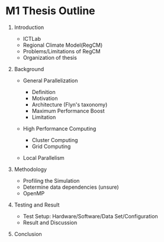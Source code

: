 # M1 Thesis Outline


1. Introduction

	* ICTLab
	* Regional Climate Model(RegCM)
	* Problems/Limitations of RegCM
	* Organization of thesis


2. Background
	
	* General Parallelization
			
		* Definition
		* Motivation
		* Architecture (Flyn's taxonomy)
		* Maximum Performance Boost
		* Limitation

	* High Performance Computing 
			
		* Cluster Computing
		* Grid Computing

	* Local Parallelism


3. Methodology
	
	* Profiling the Simulation
	* Determine data dependencies (unsure)
	* OpenMP


4. Testing and Result

	* Test Setup: Hardware/Software/Data Set/Configuration	
	* Result and Discussion


5. Conclusion